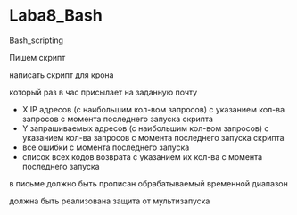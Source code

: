 # Laba8_Bash
Bash_scripting

Пишем скрипт


написать скрипт для крона


который раз в час присылает на заданную почту
- X IP адресов (с наибольшим кол-вом запросов) с указанием кол-ва запросов c момента последнего запуска скрипта
- Y запрашиваемых адресов (с наибольшим кол-вом запросов) с указанием кол-ва запросов c момента последнего запуска скрипта
- все ошибки c момента последнего запуска
- список всех кодов возврата с указанием их кол-ва с момента последнего запуска


в письме должно быть прописан обрабатываемый временной диапазон


должна быть реализована защита от мультизапуска
